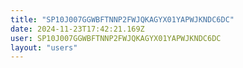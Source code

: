 ```yaml
---
title: "SP10J007GGWBFTNNP2FWJQKAGYX01YAPWJKNDC6DC"
date: 2024-11-23T17:42:21.169Z
user: SP10J007GGWBFTNNP2FWJQKAGYX01YAPWJKNDC6DC
layout: "users"
---
```

    